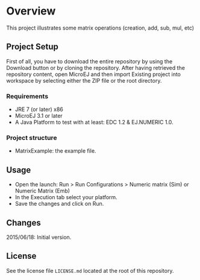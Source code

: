 # Overview
This project illustrates some matrix operations (creation, add, sub, mul, etc)

## Project Setup
First of all, you have to download the entire repository by using the Download button or by cloning the repository. After having retrieved the repository content, open MicroEJ and then import Existing project into workspace by selecting either the ZIP file or the root directory.

### Requirements
- JRE 7 (or later) x86
- MicroEJ 3.1 or later
- A Java Platform to test with at least: EDC 1.2 & EJ.NUMERIC 1.0.

### Project structure
- MatrixExample: the example file.

## Usage
- Open the launch: Run > Run Configurations > Numeric matrix (Sim) or Numeric Matrix (Emb)
- In the Execution tab select your platform.
- Save the changes and click on Run.

## Changes
2015/06/18: Initial version.

## License
See the license file `LICENSE.md` located at the root of this repository.

